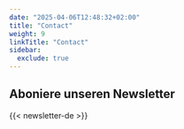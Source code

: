 ```yaml
---
date: "2025-04-06T12:48:32+02:00"
title: "Contact"
weight: 9
linkTitle: "Contact"
sidebar:
  exclude: true
---
```




## Aboniere unseren Newsletter

{{< newsletter-de >}}
